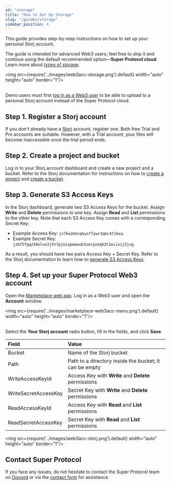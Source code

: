 ```yaml
---
id: "storage"
title: "How to Set Up Storage"
slug: "/guides/storage"
sidebar_position: 4
---
```


This guide provides step-by-step instructions on how to set up your personal Storj account.

The guide is intended for advanced Web3 users; feel free to skip it and continue using the default recommended option—**Super Protocol cloud**. Learn more about [types of storage](/marketplace/account/web3#storage).

<img src={require('../images/web3acc-storage.png').default} width="auto" height="auto" border="1"/>
<br/>
<br/>

Demo users must first [log in as a Web3 user](/marketplace/guides/log-in) to be able to upload to a personal Storj account instead of the Super Protocol cloud.

## Step 1. Register a Storj account

If you don't already have a [Storj](https://www.storj.io/) account, register one. Both free Trial and Pro accounts are suitable. However, with a Trial account, your files will become inaccessible once the trial period ends.

## Step 2. Create a project and bucket

Log in to your Storj account dashboard and create a new project and a bucket. Refer to the Storj documentation for instructions on how to [create a project](https://storj.dev/support/projects) and [create a bucket](https://storj.dev/support/object-browser#configure-object-browser-access).

## Step 3. Generate S3 Access Keys

In the Storj dashboard, generate two S3 Access Keys for the bucket. Assign **Write** and **Delete** permissions to one key. Assign **Read** and **List** permissions to the other key. Note that each S3 Access Key comes with a corresponding Secret Key:

- Example Access Key: `jv7ke2m5vqkyxffywr3qmc47ibxa`.
- Example Secret Key: `jzbf5fgqz56nlun2jht7pjoiapmowvb3uarpzeqb2t2wiivij3jvg`.

As a result, you should have two pairs Access Key + Secret Key. Refer to the Storj documentation to learn how to [generate S3 Access Keys](https://storj.dev/dcs/getting-started#generate-s3-compatible-credentials).

## Step 4. Set up your Super Protocol Web3 account

Open the [Marketplace web app](https://marketplace.superprotocol.com/). Log in as a Web3 user and open the **Account** window.

<img src={require('../images/marketplace-web3acc-menu.png').default} width="auto" height="auto" border="1"/>
<br/>
<br/>

Select the **Your Storj account** radio button, fill in the fields, and click **Save**.

| **Field** | **Value** |
| :- | :- |
| Bucket | Name of the Storj bucket |
| Path | Path to a directory inside the bucket; it can be empty |
| WriteAccessKeyId | Access Key with **Write** and **Delete** permissions |
| WriteSecretAccessKey | Secret Key with **Write** and **Delete** permissions |
| ReadAccessKeyId | Access Key with **Read** and **List** permissions |
| ReadSecretAccessKey | Secret Key with **Read** and **List** permissions |

<img src={require('../images/web3acc-storj.png').default} width="auto" height="auto" border="1"/>
<br/>

## Contact Super Protocol

If you face any issues, do not hesitate to contact the Super Protocol team on [Discord](https://discord.gg/superprotocol) or via the [contact form](https://superprotocol.zendesk.com/hc/en-us/requests/new) for assistance.
